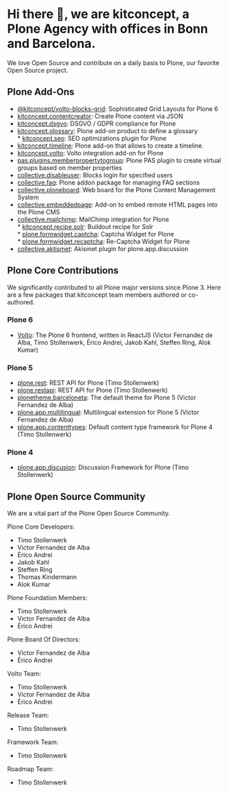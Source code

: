# Hi there 👋, we are kitconcept, a Plone Agency with offices in Bonn and Barcelona.

We love Open Source and contribute on a daily basis to Plone, our favorite Open Source project.

## Plone Add-Ons

* [@kitconcept/volto-blocks-grid](https://www.npmjs.com/package/@kitconcept/volto-blocks-grid): Sophisticated Grid Layouts for Plone 6
* [kitconcept.contentcreator](https://pypi.org/project/kitconcept.contentcreator): Create Plone content via JSON
* [kitconcept.dsgvo](https://pypi.org/project/kitconcept.dsgvo): DSGVO / GDPR compliance for Plone
* [kitconcept.glossary](https://pypi.org/project/kitconcept.glossary/): Plone add-on product to define a glossary
* [kitconcept.seo](https://pypi.org/project/kitconcept.seo): SEO optimizations plugin for Plone
* [kitconcept.timeline](https://pypi.org/project/kitconcept.timeline): Plone add-on that allows to create a timeline.
* [kitconcept.volto](https://pypi.org/project/kitconcept.volto/): Volto integration add-on for Plone
* [pas.plugins.memberpropertytogroup](https://pypi.org/project/pas.plugins.memberpropertytogroup/): Plone PAS plugin to create virtual groups based on member properties
* [collective.disableuser](https://pypi.org/project/collective.disableuser/): Blocks login for specified users
* [collective.faq](https://pypi.org/project/collective.faq/): Plone addon package for managing FAQ sections
* [collective.ploneboard](https://pypi.org/project/collective.ploneboard/): Web board for the Plone Content Management System
* [collective.embeddedpage](https://pypi.org/project/collective.embeddedpage/): Add-on to embed remote HTML pages into the Plone CMS
* [collective.mailchimp](https://pypi.org/project/collective.mailchimp/): MailChimp integration for Plone
* [kitconcept.recipe.solr](https://pypi.org/project/kitconcept.recipe.solr/): Buildout recipe for Solr
* [plone.formwidget.captcha](plone.formwidget.captcha): Captcha Widget for Plone
* [plone.formwidget.recaptcha](plone.formwidget.rcaptcha): Re-Captcha Widget for Plone
* [collective.aktismet](collective.akismet): Akismet plugin for plone.app.discussion

## Plone Core Contributions

We significantly contributed to all Plone major versions since Plone 3. Here are a few packages that kitconcept team members authored or co-authored.

### Plone 6

* [Volto](https://www.npmjs.com/package/@plone/volto): The Plone 6 frontend, written in ReactJS (Victor Fernandez de Alba, Timo Stollenwerk, Érico Andrei, Jakob Kahl, Steffen Ring, Alok Kumar)

### Plone 5

* [plone.rest](https://pypi.org/project/plone.rest/): REST API for Plone (Timo Stollenwerk)
* [plone.restapi](https://pypi.org/project/plone.restapi/): REST API for Plone (Timo Stollenwerk)
* [plonetheme.barceloneta](https://pypi.org/project/plonetheme.barceloneta/): The default theme for Plone 5 (Victor Fernandez de Alba)
* [plone.app.multilingual](https://pypi.org/project/plone.app.multilingual/): Multilingual extension for Plone 5 (Victor Fernandez de Alba)
* [plone.app.contenttypes](https://pypi.python.org/pypi/plone.app.contenttypes): Default content type framework for Plone 4 (Timo Stollenwerk)

### Plone 4

* [plone.app.discusion](https://pypi.org/project/plone.app.discussion/): Discussion Framework for Plone (Timo Stollenwerk)

## Plone Open Source Community

We are a vital part of the Plone Open Source Community.

Plone Core Developers:

- Timo Stollenwerk
- Victor Fernandez de Alba
- Érico Andrei
- Jakob Kahl
- Steffen Ring
- Thomas Kindermann
- Alok Kumar

Plone Foundation Members:

- Timo Stollenwerk
- Victor Fernandez de Alba
- Érico Andrei

Plone Board Of Directors:

- Victor Fernandez de Alba
- Érico Andrei

Volto Team:

- Timo Stollenwerk
- Victor Fernandez de Alba
- Érico Andrei

Release Team:

- Timo Stollenwerk

Framework Team:

- Timo Stollenwerk

Roadmap Team:

- Timo Stollenwerk
